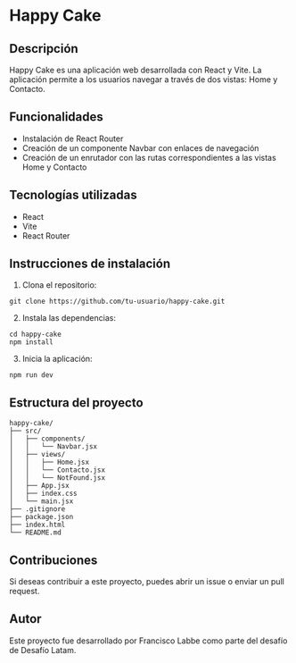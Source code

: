# Happy Cake

## Descripción

Happy Cake es una aplicación web desarrollada con React y Vite. La aplicación permite a los usuarios navegar a través de dos vistas: Home y Contacto.

## Funcionalidades

- Instalación de React Router
- Creación de un componente Navbar con enlaces de navegación
- Creación de un enrutador con las rutas correspondientes a las vistas Home y Contacto

## Tecnologías utilizadas

- React
- Vite
- React Router

## Instrucciones de instalación

1. Clona el repositorio:

```
git clone https://github.com/tu-usuario/happy-cake.git
```

2. Instala las dependencias:

```
cd happy-cake
npm install
```

3. Inicia la aplicación:

```
npm run dev
```

## Estructura del proyecto

```
happy-cake/
├── src/
│   ├── components/
│   │   └── Navbar.jsx
│   ├── views/
│   │   ├── Home.jsx
│   │   └── Contacto.jsx
│   │   └── NotFound.jsx
│   ├── App.jsx
│   ├── index.css
│   └── main.jsx
├── .gitignore
├── package.json
├── index.html
└── README.md
```

## Contribuciones

Si deseas contribuir a este proyecto, puedes abrir un issue o enviar un pull request.

## Autor

Este proyecto fue desarrollado por Francisco Labbe como parte del desafío de Desafío Latam.
